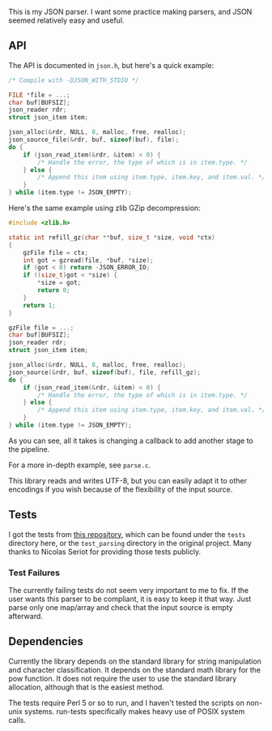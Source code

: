 This is my JSON parser. I want some practice making parsers, and JSON seemed
relatively easy and useful.

## API
The API is documented in `json.h`, but here's a quick example:
```c
/* Compile with -DJSON_WITH_STDIO */

FILE *file = ...;
char buf[BUFSIZ];
json_reader rdr;
struct json_item item;

json_alloc(&rdr, NULL, 8, malloc, free, realloc);
json_source_file(&rdr, buf, sizeof(buf), file);
do {
	if (json_read_item(&rdr, &item) < 0) {
		/* Handle the error, the type of which is in item.type. */
	} else {
		/* Append this item using item.type, item.key, and item.val. */
	}
} while (item.type != JSON_EMPTY);
```

Here's the same example using zlib GZip decompression:
```c
#include <zlib.h>

static int refill_gz(char **buf, size_t *size, void *ctx)
{
	gzFile file = ctx;
	int got = gzread(file, *buf, *size);
	if (got < 0) return -JSON_ERROR_IO;
	if ((size_t)got < *size) {
		*size = got;
		return 0;
	}
	return 1;
}

gzFile file = ...;
char buf[BUFSIZ];
json_reader rdr;
struct json_item item;

json_alloc(&rdr, NULL, 8, malloc, free, realloc);
json_source(&rdr, buf, sizeof(buf), file, refill_gz);
do {
	if (json_read_item(&rdr, &item) < 0) {
		/* Handle the error, the type of which is in item.type. */
	} else {
		/* Append this item using item.type, item.key, and item.val. */
	}
} while (item.type != JSON_EMPTY);
```

As you can see, all it takes is changing a callback to add another stage to the
pipeline.

For a more in-depth example, see `parse.c`.

This library reads and writes UTF-8, but you can easily adapt it to other
encodings if you wish because of the flexibility of the input source.

## Tests
I got the tests from [this repository](https://github.com/nst/JSONTestSuite),
which can be found under the `tests` directory here, or the `test_parsing`
directory in the original project. Many thanks to Nicolas Seriot for providing
those tests publicly.

### Test Failures
The currently failing tests do not seem very important to me to fix. If the user
wants this parser to be compliant, it is easy to keep it that way. Just parse
only one map/array and check that the input source is empty afterward.

## Dependencies
Currently the library depends on the standard library for string manipulation
and character classification. It depends on the standard math library for the
pow function. It does not require the user to use the standard library
allocation, although that is the easiest method.

The tests require Perl 5 or so to run, and I haven't tested the scripts on
non-unix systems. run-tests specifically makes heavy use of POSIX system calls.
